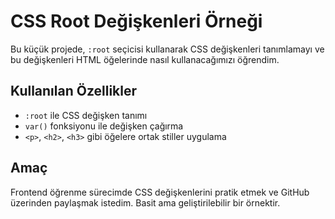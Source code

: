 # CSS Root Değişkenleri Örneği

Bu küçük projede, `:root` seçicisi kullanarak CSS değişkenleri tanımlamayı ve bu değişkenleri HTML öğelerinde nasıl kullanacağımızı öğrendim.

## Kullanılan Özellikler

- `:root` ile CSS değişken tanımı
- `var()` fonksiyonu ile değişken çağırma
- `<p>`, `<h2>`, `<h3>` gibi öğelere ortak stiller uygulama

## Amaç

Frontend öğrenme sürecimde CSS değişkenlerini pratik etmek ve GitHub üzerinden paylaşmak istedim. Basit ama geliştirilebilir bir örnektir.
